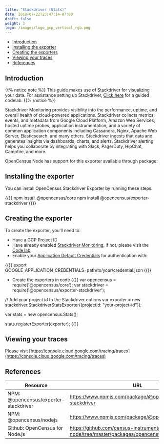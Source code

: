 ```yaml
---
title: "Stackdriver (Stats)"
date: 2018-07-22T23:47:14-07:00
draft: false
weight: 3
logo: /images/logo_gcp_vertical_rgb.png
---
```


- [Introduction](#introduction)
- [Installing the exporter](#installing-the-exporter)
- [Creating the exporters](#creating-the-exporter)
- [Viewing your traces](#viewing-your-traces)
- [References](#references)


## Introduction
{{% notice note %}}
This guide makes use of Stackdriver for visualizing your data. For assistance setting up Stackdriver, [Click here](/codelabs/stackdriver) for a guided codelab.
{{% /notice %}}

Stackdriver Monitoring provides visibility into the performance, uptime, and overall health of cloud-powered applications. Stackdriver collects metrics, events, and metadata from Google Cloud Platform, Amazon Web Services, hosted uptime probes, application instrumentation, and a variety of common application components including Cassandra, Nginx, Apache Web Server, Elasticsearch, and many others. Stackdriver ingests that data and generates insights via dashboards, charts, and alerts. Stackdriver alerting helps you collaborate by integrating with Slack, PagerDuty, HipChat, Campfire, and more.

OpenCensus Node has support for this exporter available through package:

## Installing the exporter
You can install OpenCensus Stackdriver Exporter by running these steps:

{{<highlight bash>}}
npm install @opencensus/core
npm install @opencensus/exporter-stackdriver
{{</highlight>}}

## Creating the exporter
To create the exporter, you'll need to:

* Have a GCP Project ID
* Have already enabled [Stackdriver Monitoring](https://cloud.google.com/monitoring/docs/quickstart), if not, please visit the [Code lab](/codelabs/stackdriver)
* Enable your [Application Default Credentials](https://cloud.google.com/docs/authentication/getting-started) for authentication with:

{{<highlight bash>}}
export GOOGLE_APPLICATION_CREDENTIALS=path/to/your/credential.json
{{</highlight>}}

* Create the exporters in code
{{<highlight javascript>}}
var opencensus = require('@opencensus/core');
var stackdriver = require('@opencensus/exporter-stackdriver');

// Add your project id to the Stackdriver options
var exporter = new stackdriver.StackdriverStatsExporter({projectId: "your-project-id"});

var stats = new opencensus.Stats();

stats.registerExporter(exporter);
{{</highlight>}}

## Viewing your traces
Please visit [https://console.cloud.google.com/tracing/traces](https://console.cloud.google.com/tracing/traces)

## References

Resource|URL
---|---
NPM: @opencensus/exporter-stackdriver|https://www.npmjs.com/package/@opencensus/exporter-stackdriver
NPM: @opencensus/nodejs|https://www.npmjs.com/package/@opencensus/nodejs
Github: OpenCensus for Node.js|https://github.com/census-instrumentation/opencensus-node/tree/master/packages/opencensus-nodejs
